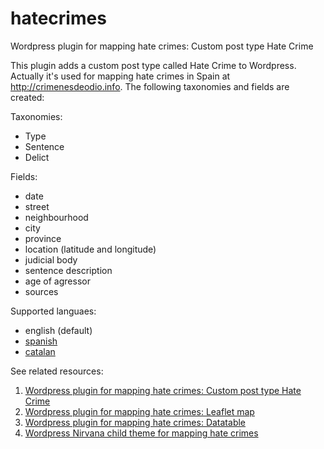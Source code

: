 # hatecrimes
Wordpress plugin for mapping hate crimes: Custom post type Hate Crime 

This plugin adds a custom post type called Hate Crime to Wordpress. Actually it's used for mapping hate crimes in Spain at http://crimenesdeodio.info. The following taxonomies and fields are created:

Taxonomies:
  - Type
  - Sentence
  - Delict

Fields:
  - date
  - street
  - neighbourhood
  - city
  - province
  - location (latitude and longitude)
  - judicial body
  - sentence description
  - age of agressor
  - sources

Supported languaes:
  - english (default)
  - [spanish](https://github.com/geraldo/hatecrimes/blob/master/hatecrimes-es_ES.po)
  - [catalan](https://github.com/geraldo/hatecrimes/blob/master/hatecrimes-ca_ES.po)

See related resources:
  1. [Wordpress plugin for mapping hate crimes: Custom post type Hate Crime](https://github.com/geraldo/hatecrimes)
  2. [Wordpress plugin for mapping hate crimes: Leaflet map](https://github.com/geraldo/hatecrimes-map)
  3. [Wordpress plugin for mapping hate crimes: Datatable](https://github.com/geraldo/hatecrimes-table)
  4. [Wordpress Nirvana child theme for mapping hate crimes](https://github.com/geraldo/hatecrimes-child)  
